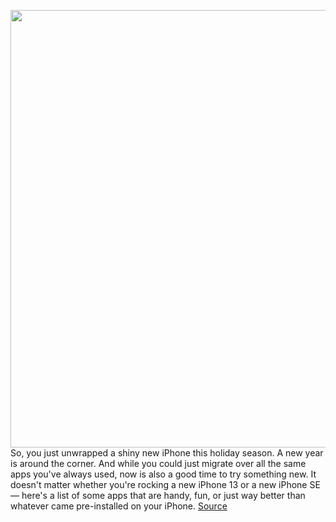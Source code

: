 <img src='https://cdn.vox-cdn.com/thumbor/TYTsi6lAYlVAU9r7991NNGkZLJg=/0x0:3000x2000/1200x675/filters:focal(986x981:1466x1461)/cdn.vox-cdn.com/uploads/chorus_image/image/70317442/RoundUpArt_iPhoneApps.0.jpg' width='700px' /><br/>
So, you just unwrapped a shiny new iPhone this holiday season. A new year is around the corner. And while you could just migrate over all the same apps you've always used, now is also a good time to try something new. It doesn't matter whether you're rocking a new iPhone 13 or a new iPhone SE — here's a list of some apps that are handy, fun, or just way better than whatever came pre-installed on your iPhone.
<a href='https://www.theverge.com/22824153/iphone-best-apps-2021'> Source <a/>